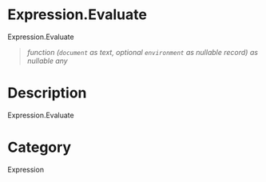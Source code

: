 # Expression.Evaluate
Expression.Evaluate
> _function (<code>document</code> as text, optional <code>environment</code> as nullable record) as nullable any_

# Description 
Expression.Evaluate
# Category 
Expression

